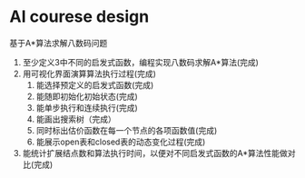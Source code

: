 # AI courese design

基于A*算法求解八数码问题

1. 至少定义3中不同的启发式函数，编程实现八数码求解A*算法(完成)
2. 用可视化界面演算算法执行过程(完成)
   1. 能选择预定义的启发式函数(完成)
   2. 能随即初始化初始状态(完成)
   3. 能单步执行和连续执行(完成)
   4. 能画出搜索树（完成）
   5. 同时标出估价函数在每一个节点的各项函数值(完成)
   6. 能展示open表和closed表的动态变化过程(完成)
3. 能统计扩展结点数和算法执行时间，以便对不同启发式函数的A*算法性能做对比(完成)
